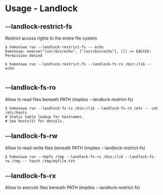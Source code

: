 # Usage - Landlock

## --landlock-restrict-fs

Restrict access rights to the entire file system

```console,ignore
$ hakoniwa run --landlock-restrict-fs -- echo
hakoniwa: execve("/usr/bin/echo", ["/usr/bin/echo"], []) => EACCES: Permission denied

$ hakoniwa run --landlock-restrict-fs --landlock-fs-rx /bin:/lib -- echo


```

## --landlock-fs-ro

Allow to read files beneath PATH (implies --landlock-restrict-fs)

```console,ignore
$ hakoniwa run --landlock-fs-rx /bin:/lib --landlock-fs-ro /etc -- cat /etc/hosts
# Static table lookup for hostnames.
# See hosts(5) for details.

```

## --landlock-fs-rw

Allow to read-write files beneath PATH (implies --landlock-restrict-fs)

```console
$ hakoniwa run --tmpfs /tmp --landlock-fs-rx /bin:/lib --landlock-fs-rw /tmp -- touch /tmp/myfile.txt

```

## --landlock-fs-rx

Allow to execute files beneath PATH (implies --landlock-restrict-fs)

